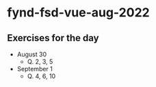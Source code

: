 # fynd-fsd-vue-aug-2022

## Exercises for the day
- August 30
    - Q. 2, 3, 5
- September 1
    - Q. 4, 6, 10
